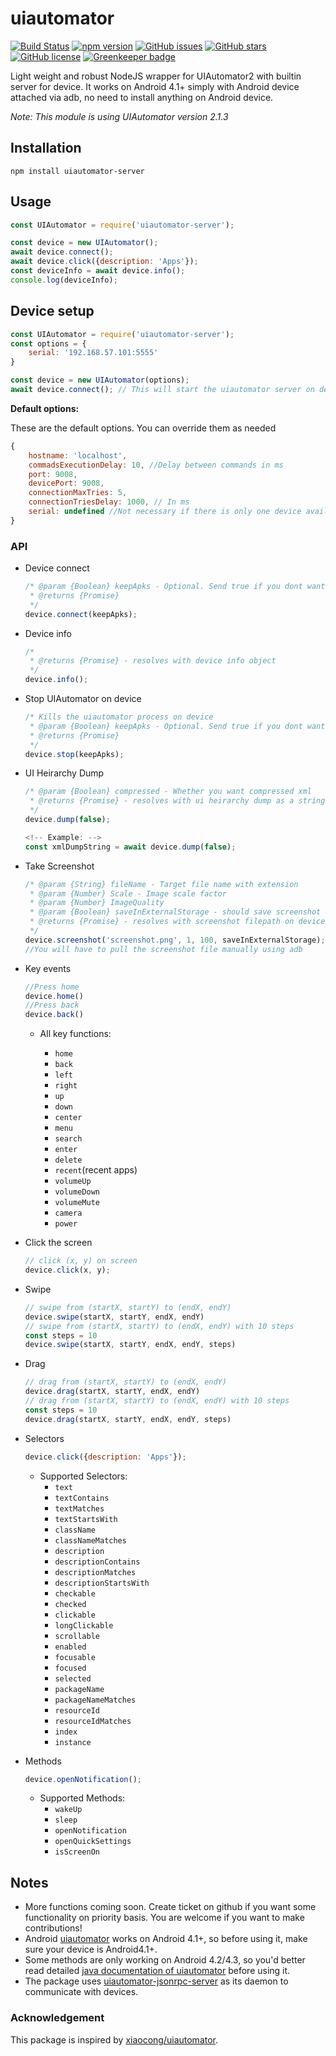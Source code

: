 # uiautomator

[![Build Status](https://travis-ci.org/goharanwar/uiautomator.svg?branch=master)](https://travis-ci.org/goharanwar/uiautomator)
[![npm version](https://badge.fury.io/js/uiautomator-server.svg)](https://badge.fury.io/js/uiautomator-server)
[![GitHub issues](https://img.shields.io/github/issues/goharanwar/uiautomator.svg)](https://github.com/goharanwar/uiautomator/issues)
[![GitHub stars](https://img.shields.io/github/stars/goharanwar/uiautomator.svg)](https://github.com/goharanwar/uiautomator/stargazers)
[![GitHub license](https://img.shields.io/github/license/goharanwar/uiautomator.svg)](https://github.com/goharanwar/uiautomator/blob/master/LICENSE) [![Greenkeeper badge](https://badges.greenkeeper.io/goharanwar/uiautomator.svg)](https://greenkeeper.io/)

Light weight and robust NodeJS wrapper for UIAutomator2 with builtin server for device.
It works on Android 4.1+ simply with Android device attached via adb, no need to install anything on Android device.

_Note: This module is using UIAutomator version 2.1.3_

## Installation

```cli
npm install uiautomator-server
```

## Usage

```javascript
const UIAutomator = require('uiautomator-server');

const device = new UIAutomator();
await device.connect();
await device.click({description: 'Apps'});
const deviceInfo = await device.info();
console.log(deviceInfo);
```

## Device setup

```javascript
const UIAutomator = require('uiautomator-server');
const options = {
    serial: '192.168.57.101:5555'
}

const device = new UIAutomator(options);
await device.connect(); // This will start the uiautomator server on device. Now you can continue calling the api
```

**Default options:**

These are the default options. You can override them as needed

```javascript
{
    hostname: 'localhost',
    commadsExecutionDelay: 10, //Delay between commands in ms
    port: 9008,
    devicePort: 9008,
    connectionMaxTries: 5,
    connectionTriesDelay: 1000, // In ms
    serial: undefined //Not necessary if there is only one device available
}
```

### API

-   Device connect

    ```javascript
    /* @param {Boolean} keepApks - Optional. Send true if you dont want to uninstall existing uiautomator-server apks on device. Default value is false. If false, it will remove the existing uiautomator-server apks (if any) and reinstall them
     * @returns {Promise}
     */
    device.connect(keepApks);
    ```

-   Device info

    ```javascript
    /*
     * @returns {Promise} - resolves with device info object
     */
    device.info();
    ```

-   Stop UIAutomator on device

    ```javascript
    /* Kills the uiautomator process on device
     * @param {Boolean} keepApks - Optional. Send true if you dont want to uninstall existing uiautomator-server apks on device. Default value is false. If false, it will remove the existing uiautomator-server apks (if any) on stop.
     * @returns {Promise}
     */
    device.stop(keepApks);
    ```

-   UI Heirarchy Dump

    ```javascript
    /* @param {Boolean} compressed - Whether you want compressed xml
     * @returns {Promise} - resolves with ui heirarchy dump as a string
     */
    device.dump(false);

    <!-- Example: -->
    const xmlDumpString = await device.dump(false);
    ```

-   Take Screenshot

    ```javascript
    /* @param {String} fileName - Target file name with extension
     * @param {Number} Scale - Image scale factor
     * @param {Number} ImageQuality
     * @param {Boolean} saveInExternalStorage - should save screenshot in external storage or not. Useful for phones (e.g Samsung S8, S6 - 7.0 API 24) which have permission issues
     * @returns {Promise} - resolves with screenshot filepath on device
     */
    device.screenshot('screenshot.png', 1, 100, saveInExternalStorage);
    //You will have to pull the screenshot file manually using adb
    ```

-   Key events

    ```javascript
    //Press home
    device.home()
    //Press back
    device.back()
    ```

    -   All key functions:

        -   `home`
        -   `back`
        -   `left`
        -   `right`
        -   `up`
        -   `down`
        -   `center`
        -   `menu`
        -   `search`
        -   `enter`
        -   `delete`
        -   `recent`(recent apps)
        -   `volumeUp`
        -   `volumeDown`
        -   `volumeMute`
        -   `camera`
        -   `power`

-   Click the screen

    ```javascript
    // click (x, y) on screen
    device.click(x, y);
    ```

-   Swipe

    ```javascript
    // swipe from (startX, startY) to (endX, endY)
    device.swipe(startX, startY, endX, endY)
    // swipe from (startX, startY) to (endX, endY) with 10 steps
    const steps = 10
    device.swipe(startX, startY, endX, endY, steps)
    ```

-   Drag

    ```javascript
    // drag from (startX, startY) to (endX, endY)
    device.drag(startX, startY, endX, endY)
    // drag from (startX, startY) to (endX, endY) with 10 steps
    const steps = 10
    device.drag(startX, startY, endX, endY, steps)
    ```

-   Selectors
    ```javascript
    device.click({description: 'Apps'});
    ```
    -   Supported Selectors:
        -   `text`
        -   `textContains`
        -   `textMatches`
        -   `textStartsWith`
        -   `className`
        -   `classNameMatches`
        -   `description`
        -   `descriptionContains`
        -   `descriptionMatches`
        -   `descriptionStartsWith`
        -   `checkable`
        -   `checked`
        -   `clickable`
        -   `longClickable`
        -   `scrollable`
        -   `enabled`
        -   `focusable`
        -   `focused`
        -   `selected`
        -   `packageName`
        -   `packageNameMatches`
        -   `resourceId`
        -   `resourceIdMatches`
        -   `index`
        -   `instance`
-   Methods
    ```javascript
    device.openNotification();
    ```
    -   Supported Methods:
        -   `wakeUp`
        -   `sleep`
        -   `openNotification`
        -   `openQuickSettings`
        -   `isScreenOn`

## Notes

-   More functions coming soon. Create ticket on github if you want some functionality on priority basis. You are welcome if you want to make contributions!
-   Android [uiautomator](https://developer.android.com/training/testing/ui-testing/index.html) works on Android 4.1+, so before using it, make sure your device is Android4.1+.
-   Some methods are only working on Android 4.2/4.3, so you'd better read detailed [java documentation of uiautomator](http://developer.android.com/tools/help/uiautomator/index.html) before using it.
-   The package uses [uiautomator-jsonrpc-server](https://github.com/goharanwar/android-uiautomator-server) as its daemon to communicate with devices.

### Acknowledgement

This package is inspired by [xiaocong/uiautomator](https://github.com/xiaocong/uiautomator).
